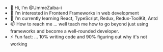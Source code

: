 - 👋 Hi, I’m @UmmeZaiba-i
- 👀 I’m interested in Frontend Frameworks in web development
- 🌱 I’m currently learning React, TypeScript, Redux, Redux-ToolKit, Antd
- 📫 How to reach me ... well teach me how to go beyond just using frameworks and become a well-rounded developer.
- ⚡ Fun fact: ... 10% writing code and 90% figuring out why it's not working

<!---
UmmeZaiba-i/UmmeZaiba-i is a ✨ special ✨ repository because its `README.md` (this file) appears on your GitHub profile.
You can click the Preview link to take a look at your changes.
- 💞️ I’m looking to collaborate on ... 
- 👀 I’m interested in Frontend Frameworks in web development
- 🌱 I’m currently learning React, TypeScript, Redux, Redux-ToolKit
- 📫 How to reach me ... well teach me how to resolve conflicts
- ⚡ Fun fact: ... 10% writing code and 90% figuring out why it's not working
--->
